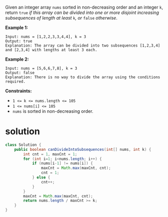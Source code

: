 Given an integer array `nums` sorted in non-decreasing order and an integer `k`, return `true` *if this array can be divided into one or more disjoint increasing subsequences of length at least* `k`*, or* `false` *otherwise*.

 

**Example 1:**

```
Input: nums = [1,2,2,3,3,4,4], k = 3
Output: true
Explanation: The array can be divided into two subsequences [1,2,3,4] and [2,3,4] with lengths at least 3 each.
```

**Example 2:**

```
Input: nums = [5,6,6,7,8], k = 3
Output: false
Explanation: There is no way to divide the array using the conditions required.
```

 

**Constraints:**

- `1 <= k <= nums.length <= 105`
- `1 <= nums[i] <= 105`
- `nums` is sorted in non-decreasing order.

# solution

```java
class Solution {
    public boolean canDivideIntoSubsequences(int[] nums, int k) {
        int cnt = 1, maxCnt = 1;
        for (int i=1; i<nums.length; i++) {
            if (nums[i-1] != nums[i]) {
                maxCnt = Math.max(maxCnt, cnt);
                cnt = 1;
            } else {
                cnt++;
            }
        }
        maxCnt = Math.max(maxCnt, cnt);
        return nums.length / maxCnt >= k;
    }
}
```

